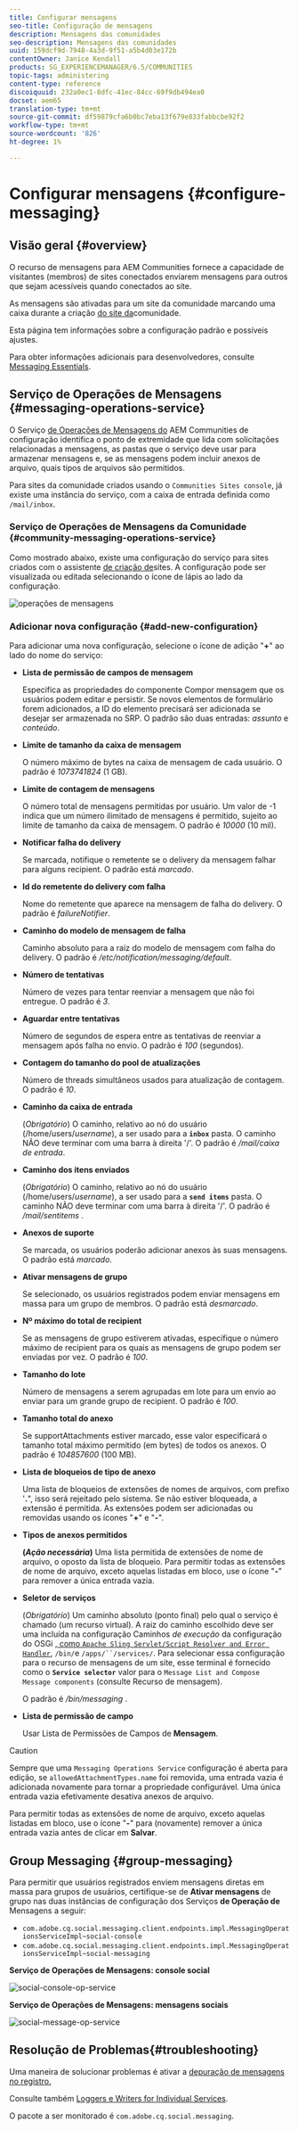 ```yaml
---
title: Configurar mensagens
seo-title: Configuração de mensagens
description: Mensagens das comunidades
seo-description: Mensagens das comunidades
uuid: 159dcf9d-7948-4a3d-9f51-a5b4d03e172b
contentOwner: Janice Kendall
products: SG_EXPERIENCEMANAGER/6.5/COMMUNITIES
topic-tags: administering
content-type: reference
discoiquuid: 232a0ec1-8dfc-41ec-84cc-69f9db494ea0
docset: aem65
translation-type: tm+mt
source-git-commit: df59879cfa6b0bc7eba13f679e833fabbcbe92f2
workflow-type: tm+mt
source-wordcount: '826'
ht-degree: 1%

---
```



# Configurar mensagens {#configure-messaging}

## Visão geral {#overview}

O recurso de mensagens para AEM Communities fornece a capacidade de visitantes (membros) de sites conectados enviarem mensagens para outros que sejam acessíveis quando conectados ao site.

As mensagens são ativadas para um site da comunidade marcando uma caixa durante a criação [do site da](/help/communities/sites-console.md)comunidade.

Esta página tem informações sobre a configuração padrão e possíveis ajustes.

Para obter informações adicionais para desenvolvedores, consulte [Messaging Essentials](/help/communities/essentials-messaging.md).

## Serviço de Operações de Mensagens {#messaging-operations-service}

O Serviço [de Operações de Mensagens do](https://localhost:4502/system/console/configMgr/com.adobe.cq.social.messaging.client.endpoints.impl.MessagingOperationsServiceImpl) AEM Communities de configuração identifica o ponto de extremidade que lida com solicitações relacionadas a mensagens, as pastas que o serviço deve usar para armazenar mensagens e, se as mensagens podem incluir anexos de arquivo, quais tipos de arquivos são permitidos.

Para sites da comunidade criados usando o `Communities Sites console`, já existe uma instância do serviço, com a caixa de entrada definida como `/mail/inbox`.

### Serviço de Operações de Mensagens da Comunidade {#community-messaging-operations-service}

Como mostrado abaixo, existe uma configuração do serviço para sites criados com o assistente [de criação de](/help/communities/sites-console.md)sites. A configuração pode ser visualizada ou editada selecionando o ícone de lápis ao lado da configuração.

![operações de mensagens](assets/messaging-operations.png)

### Adicionar nova configuração {#add-new-configuration}

Para adicionar uma nova configuração, selecione o ícone de adição &quot;**+**&quot; ao lado do nome do serviço:

* **Lista de permissão de campos de mensagem**

   Especifica as propriedades do componente Compor mensagem que os usuários podem editar e persistir. Se novos elementos de formulário forem adicionados, a ID do elemento precisará ser adicionada se desejar ser armazenada no SRP. O padrão são duas entradas: *assunto* e *conteúdo*.

* **Limite de tamanho da caixa de mensagem**

   O número máximo de bytes na caixa de mensagem de cada usuário. O padrão é *1073741824* (1 GB).

* **Limite de contagem de mensagens**

   O número total de mensagens permitidas por usuário. Um valor de -1 indica que um número ilimitado de mensagens é permitido, sujeito ao limite de tamanho da caixa de mensagem. O padrão é *10000* (10 mil).

* **Notificar falha do delivery**

   Se marcada, notifique o remetente se o delivery da mensagem falhar para alguns recipient. O padrão está *marcado*.

* **Id do remetente do delivery com falha**

   Nome do remetente que aparece na mensagem de falha do delivery. O padrão é *failureNotifier*.

* **Caminho do modelo de mensagem de falha**

   Caminho absoluto para a raiz do modelo de mensagem com falha do delivery. O padrão é */etc/notification/messaging/default*.

* **Número de tentativas**

   Número de vezes para tentar reenviar a mensagem que não foi entregue. O padrão é *3*.

* **Aguardar entre tentativas**

   Número de segundos de espera entre as tentativas de reenviar a mensagem após falha no envio. O padrão é *100* (segundos).

* **Contagem do tamanho do pool de atualizações**

   Número de threads simultâneos usados para atualização de contagem. O padrão é *10*.

* **Caminho da caixa de entrada**

   (*Obrigatório*) O caminho, relativo ao nó do usuário (/home/users/*username*), a ser usado para a **`inbox`** pasta. O caminho NÃO deve terminar com uma barra à direita &#39;/&#39;. O padrão é */mail/caixa de entrada*.

* **Caminho dos itens enviados**

   (*Obrigatório*) O caminho, relativo ao nó do usuário (/home/users/*username*), a ser usado para a **`send items`** pasta. O caminho NÃO deve terminar com uma barra à direita &#39;/&#39;. O padrão é */mail/sentitems* .

* **Anexos de suporte**

   Se marcada, os usuários poderão adicionar anexos às suas mensagens. O padrão está *marcado*.

* **Ativar mensagens de grupo**

   Se selecionado, os usuários registrados podem enviar mensagens em massa para um grupo de membros. O padrão está *desmarcado*.

* **Nº máximo do total de recipient**

   Se as mensagens de grupo estiverem ativadas, especifique o número máximo de recipient para os quais as mensagens de grupo podem ser enviadas por vez. O padrão é *100*.

* **Tamanho do lote**

   Número de mensagens a serem agrupadas em lote para um envio ao enviar para um grande grupo de recipient. O padrão é *100*.

* **Tamanho total do anexo**

   Se supportAttachments estiver marcado, esse valor especificará o tamanho total máximo permitido (em bytes) de todos os anexos. O padrão é *104857600* (100 MB).

* **Lista de bloqueios de tipo de anexo**

   Uma lista de bloqueios de extensões de nomes de arquivos, com prefixo &#39;**.**&quot;, isso será rejeitado pelo sistema. Se não estiver bloqueada, a extensão é permitida. As extensões podem ser adicionadas ou removidas usando os ícones &quot;**+**&quot; e &quot;**-**&quot;.

* **Tipos de anexos permitidos**

   **(*Ação necessária*)** Uma lista permitida de extensões de nome de arquivo, o oposto da lista de bloqueio. Para permitir todas as extensões de nome de arquivo, exceto aquelas listadas em bloco, use o ícone &quot;**-**&quot; para remover a única entrada vazia.

* **Seletor de serviços**

   (*Obrigatório*) Um caminho absoluto (ponto final) pelo qual o serviço é chamado (um recurso virtual). A raiz do caminho escolhido deve ser uma incluída na configuração Caminhos *de execução* da configuração do OSGi [ , como `Apache Sling Servlet/Script Resolver and Error Handler`](https://localhost:4502/system/console/configMgr/org.apache.sling.servlets.resolver.SlingServletResolver), `/bin/`e `/apps/``/services/`. Para selecionar essa configuração para o recurso de mensagens de um site, esse terminal é fornecido como o **`Service selector`** valor para o `Message List and Compose Message components` (consulte Recurso [](/help/communities/configure-messaging.md)de mensagem).

   O padrão é */bin/messaging* .

* **Lista de permissão de campo**

   Usar Lista de Permissões de Campos de **Mensagem**.

>[!CAUTION]
>
>Sempre que uma `Messaging Operations Service` configuração é aberta para edição, se `allowedAttachmentTypes.name` foi removida, uma entrada vazia é adicionada novamente para tornar a propriedade configurável. Uma única entrada vazia efetivamente desativa anexos de arquivo.
>
>Para permitir todas as extensões de nome de arquivo, exceto aquelas listadas em bloco, use o ícone &quot;**-**&quot; para (novamente) remover a única entrada vazia antes de clicar em **Salvar**.


## Group Messaging {#group-messaging}

Para permitir que usuários registrados enviem mensagens diretas em massa para grupos de usuários, certifique-se de **Ativar mensagens** de grupo nas duas instâncias de configuração dos Serviços **de Operação de** Mensagens a seguir:

* `com.adobe.cq.social.messaging.client.endpoints.impl.MessagingOperationsServiceImpl~social-console`
* `com.adobe.cq.social.messaging.client.endpoints.impl.MessagingOperationsServiceImpl~social-messaging`

**Serviço de Operações de Mensagens: console social**

![social-console-op-service](assets/social-console-op-service.png)

**Serviço de Operações de Mensagens: mensagens sociais**

![social-message-op-service](assets/social-message-op-service.png)

## Resolução de Problemas{#troubleshooting}

Uma maneira de solucionar problemas é ativar a [depuração de mensagens no registro.](/help/sites-administering/troubleshooting.md)

Consulte também [Loggers e Writers for Individual Services](/help/sites-deploying/configure-logging.md#loggers-and-writers-for-individual-services).

O pacote a ser monitorado é `com.adobe.cq.social.messaging`.
